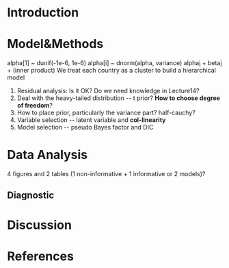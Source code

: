 # Introduction

# Model&Methods
alpha[1] ~ dunif(-1e-6, 1e-6)
alpha[i] ~ dnorm(alpha, variance)
alpha[i](country) + beta[i](year) + (inner product)
We treat each country as a cluster to build a hierarchical model
1. Residual analysis: Is it OK? Do we need knowledge in Lecture14?
2. Deal with the heavy-tailed distribution -- t prior? **How to choose degree of freedom**?
3. How to place prior, particularly the variance part? half-cauchy?
4. Variable selection -- latent variable and **col-linearity**
5. Model selection -- pseudo Bayes factor and DIC

# Data Analysis
4 figures and 2 tables (1 non-informative + 1 informative or 2 models)?
## Diagnostic


# Discussion

# References
